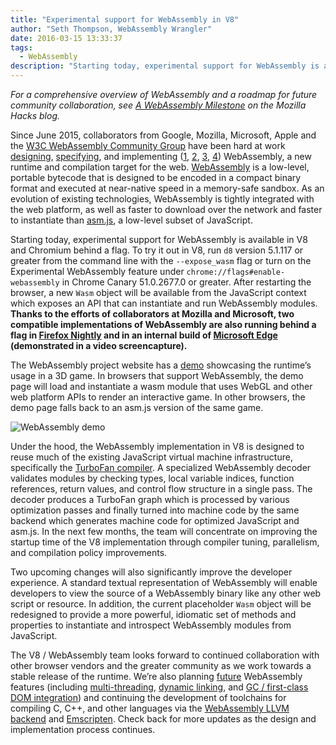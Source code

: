 ```yaml
---
title: "Experimental support for WebAssembly in V8"
author: "Seth Thompson, WebAssembly Wrangler"
date: 2016-03-15 13:33:37
tags:
  - WebAssembly
description: "Starting today, experimental support for WebAssembly is available in V8 and Chromium behind a flag."
---
```

_For a comprehensive overview of WebAssembly and a roadmap for future community collaboration, see [A WebAssembly Milestone](https://hacks.mozilla.org/2016/03/a-webassembly-milestone/) on the Mozilla Hacks blog._

Since June 2015, collaborators from Google, Mozilla, Microsoft, Apple and the [W3C WebAssembly Community Group](https://www.w3.org/community/webassembly/participants) have been hard at work [designing](https://github.com/WebAssembly/design), [specifying](https://github.com/WebAssembly/spec), and implementing ([1](https://www.chromestatus.com/features/5453022515691520), [2](https://platform-status.mozilla.org/#web-assembly), [3](https://github.com/Microsoft/ChakraCore/wiki/Roadmap), [4](https://webkit.org/status/#specification-webassembly)) WebAssembly, a new runtime and compilation target for the web. [WebAssembly](https://webassembly.github.io/) is a low-level, portable bytecode that is designed to be encoded in a compact binary format and executed at near-native speed in a memory-safe sandbox. As an evolution of existing technologies, WebAssembly is tightly integrated with the web platform, as well as faster to download over the network and faster to instantiate than [asm.js](http://asmjs.org/), a low-level subset of JavaScript.

<!--truncate-->
Starting today, experimental support for WebAssembly is available in V8 and Chromium behind a flag. To try it out in V8, run `d8` version 5.1.117 or greater from the command line with the `--expose_wasm` flag or turn on the Experimental WebAssembly feature under `chrome://flags#enable-webassembly` in Chrome Canary 51.0.2677.0 or greater. After restarting the browser, a new `Wasm` object will be available from the JavaScript context which exposes an API that can instantiate and run WebAssembly modules. **Thanks to the efforts of collaborators at Mozilla and Microsoft, two compatible implementations of WebAssembly are also running behind a flag in [Firefox Nightly](https://hacks.mozilla.org/2016/03/a-webassembly-milestone) and in an internal build of [Microsoft Edge](http://blogs.windows.com/msedgedev/2016/03/15/previewing-webassembly-experiments) (demonstrated in a video screencapture).**

The WebAssembly project website has a [demo](https://webassembly.github.io/demo/) showcasing the runtime’s usage in a 3D game. In browsers that support WebAssembly, the demo page will load and instantiate a wasm module that uses WebGL and other web platform APIs to render an interactive game. In other browsers, the demo page falls back to an asm.js version of the same game.

![[WebAssembly demo](https://webassembly.github.io/demo/)](/_img/webassembly-experimental/tanks.jpg)

Under the hood, the WebAssembly implementation in V8 is designed to reuse much of the existing JavaScript virtual machine infrastructure, specifically the [TurboFan compiler](/blog/turbofan-jit). A specialized WebAssembly decoder validates modules by checking types, local variable indices, function references, return values, and control flow structure in a single pass. The decoder produces a TurboFan graph which is processed by various optimization passes and finally turned into machine code by the same backend which generates machine code for optimized JavaScript and asm.js. In the next few months, the team will concentrate on improving the startup time of the V8 implementation through compiler tuning, parallelism, and compilation policy improvements.

Two upcoming changes will also significantly improve the developer experience. A standard textual representation of WebAssembly will enable developers to view the source of a WebAssembly binary like any other web script or resource. In addition, the current placeholder `Wasm` object will be redesigned to provide a more powerful, idiomatic set of methods and properties to instantiate and introspect WebAssembly modules from JavaScript.

The V8 / WebAssembly team looks forward to continued collaboration with other browser vendors and the greater community as we work towards a stable release of the runtime. We’re also planning [future](https://github.com/WebAssembly/design/blob/master/PostMVP.md) WebAssembly features (including [multi-threading](https://github.com/WebAssembly/design/blob/master/PostMVP.md#threads), [dynamic linking](https://github.com/WebAssembly/design/blob/master/DynamicLinking.md), and [GC / first-class DOM integration](https://github.com/WebAssembly/design/blob/master/GC.md)) and continuing the development of toolchains for compiling C, C++, and other languages via the [WebAssembly LLVM backend](http://llvm.org/docs/doxygen/html/WebAssembly_8h.html) and [Emscripten](https://github.com/kripken/emscripten/wiki/WebAssembly). Check back for more updates as the design and implementation process continues.
